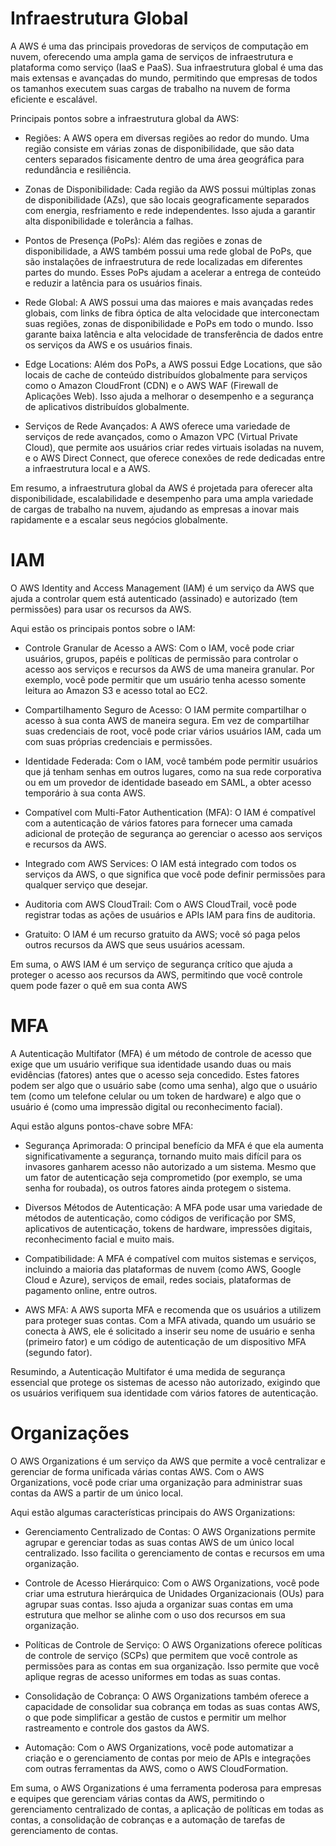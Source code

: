 # Infraestrutura Global

A AWS é uma das principais provedoras de serviços de computação em nuvem, oferecendo uma ampla gama de serviços de infraestrutura e plataforma como serviço (IaaS e PaaS). Sua infraestrutura global é uma das mais extensas e avançadas do mundo, permitindo que empresas de todos os tamanhos executem suas cargas de trabalho na nuvem de forma eficiente e escalável.

Principais pontos sobre a infraestrutura global da AWS:

- Regiões: A AWS opera em diversas regiões ao redor do mundo. Uma região consiste em várias zonas de disponibilidade, que são data centers separados fisicamente dentro de uma área geográfica para redundância e resiliência.

- Zonas de Disponibilidade: Cada região da AWS possui múltiplas zonas de disponibilidade (AZs), que são locais geograficamente separados com energia, resfriamento e rede independentes. Isso ajuda a garantir alta disponibilidade e tolerância a falhas.

- Pontos de Presença (PoPs): Além das regiões e zonas de disponibilidade, a AWS também possui uma rede global de PoPs, que são instalações de infraestrutura de rede localizadas em diferentes partes do mundo. Esses PoPs ajudam a acelerar a entrega de conteúdo e reduzir a latência para os usuários finais.

- Rede Global: A AWS possui uma das maiores e mais avançadas redes globais, com links de fibra óptica de alta velocidade que interconectam suas regiões, zonas de disponibilidade e PoPs em todo o mundo. Isso garante baixa latência e alta velocidade de transferência de dados entre os serviços da AWS e os usuários finais.

- Edge Locations: Além dos PoPs, a AWS possui Edge Locations, que são locais de cache de conteúdo distribuídos globalmente para serviços como o Amazon CloudFront (CDN) e o AWS WAF (Firewall de Aplicações Web). Isso ajuda a melhorar o desempenho e a segurança de aplicativos distribuídos globalmente.

- Serviços de Rede Avançados: A AWS oferece uma variedade de serviços de rede avançados, como o Amazon VPC (Virtual Private Cloud), que permite aos usuários criar redes virtuais isoladas na nuvem, e o AWS Direct Connect, que oferece conexões de rede dedicadas entre a infraestrutura local e a AWS.

Em resumo, a infraestrutura global da AWS é projetada para oferecer alta disponibilidade, escalabilidade e desempenho para uma ampla variedade de cargas de trabalho na nuvem, ajudando as empresas a inovar mais rapidamente e a escalar seus negócios globalmente.


# IAM

O AWS Identity and Access Management (IAM) é um serviço da AWS que ajuda a controlar quem está autenticado (assinado) e autorizado (tem permissões) para usar os recursos da AWS.

Aqui estão os principais pontos sobre o IAM:


- Controle Granular de Acesso a AWS: Com o IAM, você pode criar usuários, grupos, papéis e políticas de permissão para controlar o acesso aos serviços e recursos da AWS de uma maneira granular. Por exemplo, você pode permitir que um usuário tenha acesso somente leitura ao Amazon S3 e acesso total ao EC2.

- Compartilhamento Seguro de Acesso: O IAM permite compartilhar o acesso à sua conta AWS de maneira segura. Em vez de compartilhar suas credenciais de root, você pode criar vários usuários IAM, cada um com suas próprias credenciais e permissões.

 - Identidade Federada: Com o IAM, você também pode permitir usuários que já tenham senhas em outros lugares, como na sua rede corporativa ou em um provedor de identidade baseado em SAML, a obter acesso temporário à sua conta AWS.

 - Compatível com Multi-Fator Authentication (MFA): O IAM é compatível com a autenticação de vários fatores para fornecer uma camada adicional de proteção de segurança ao gerenciar o acesso aos serviços e recursos da AWS.

- Integrado com AWS Services: O IAM está integrado com todos os serviços da AWS, o que significa que você pode definir permissões para qualquer serviço que desejar.

- Auditoria com AWS CloudTrail: Com o AWS CloudTrail, você pode registrar todas as ações de usuários e APIs IAM para fins de auditoria.

- Gratuito: O IAM é um recurso gratuito da AWS; você só paga pelos outros recursos da AWS que seus usuários acessam.

Em suma, o AWS IAM é um serviço de segurança crítico que ajuda a proteger o acesso aos recursos da AWS, permitindo que você controle quem pode fazer o quê em sua conta AWS

# MFA

A Autenticação Multifator (MFA) é um método de controle de acesso que exige que um usuário verifique sua identidade usando duas ou mais evidências (fatores) antes que o acesso seja concedido. Estes fatores podem ser algo que o usuário sabe (como uma senha), algo que o usuário tem (como um telefone celular ou um token de hardware) e algo que o usuário é (como uma impressão digital ou reconhecimento facial).

Aqui estão alguns pontos-chave sobre MFA:

- Segurança Aprimorada: O principal benefício da MFA é que ela aumenta significativamente a segurança, tornando muito mais difícil para os invasores ganharem acesso não autorizado a um sistema. Mesmo que um fator de autenticação seja comprometido (por exemplo, se uma senha for roubada), os outros fatores ainda protegem o sistema.

- Diversos Métodos de Autenticação: A MFA pode usar uma variedade de métodos de autenticação, como códigos de verificação por SMS, aplicativos de autenticação, tokens de hardware, impressões digitais, reconhecimento facial e muito mais.

- Compatibilidade: A MFA é compatível com muitos sistemas e serviços, incluindo a maioria das plataformas de nuvem (como AWS, Google Cloud e Azure), serviços de email, redes sociais, plataformas de pagamento online, entre outros.

- AWS MFA: A AWS suporta MFA e recomenda que os usuários a utilizem para proteger suas contas. Com a MFA ativada, quando um usuário se conecta à AWS, ele é solicitado a inserir seu nome de usuário e senha (primeiro fator) e um código de autenticação de um dispositivo MFA (segundo fator).

Resumindo, a Autenticação Multifator é uma medida de segurança essencial que protege os sistemas de acesso não autorizado, exigindo que os usuários verifiquem sua identidade com vários fatores de autenticação.

# Organizações

O AWS Organizations é um serviço da AWS que permite a você centralizar e gerenciar de forma unificada várias contas AWS. Com o AWS Organizations, você pode criar uma organização para administrar suas contas da AWS a partir de um único local.

Aqui estão algumas características principais do AWS Organizations:

- Gerenciamento Centralizado de Contas: O AWS Organizations permite agrupar e gerenciar todas as suas contas AWS de um único local centralizado. Isso facilita o gerenciamento de contas e recursos em uma organização.

- Controle de Acesso Hierárquico: Com o AWS Organizations, você pode criar uma estrutura hierárquica de Unidades Organizacionais (OUs) para agrupar suas contas. Isso ajuda a organizar suas contas em uma estrutura que melhor se alinhe com o uso dos recursos em sua organização.

- Políticas de Controle de Serviço: O AWS Organizations oferece políticas de controle de serviço (SCPs) que permitem que você controle as permissões para as contas em sua organização. Isso permite que você aplique regras de acesso uniformes em todas as suas contas.

- Consolidação de Cobrança: O AWS Organizations também oferece a capacidade de consolidar sua cobrança em todas as suas contas AWS, o que pode simplificar a gestão de custos e permitir um melhor rastreamento e controle dos gastos da AWS.

- Automação: Com o AWS Organizations, você pode automatizar a criação e o gerenciamento de contas por meio de APIs e integrações com outras ferramentas da AWS, como o AWS CloudFormation.

Em suma, o AWS Organizations é uma ferramenta poderosa para empresas e equipes que gerenciam várias contas da AWS, permitindo o gerenciamento centralizado de contas, a aplicação de políticas em todas as contas, a consolidação de cobranças e a automação de tarefas de gerenciamento de contas.